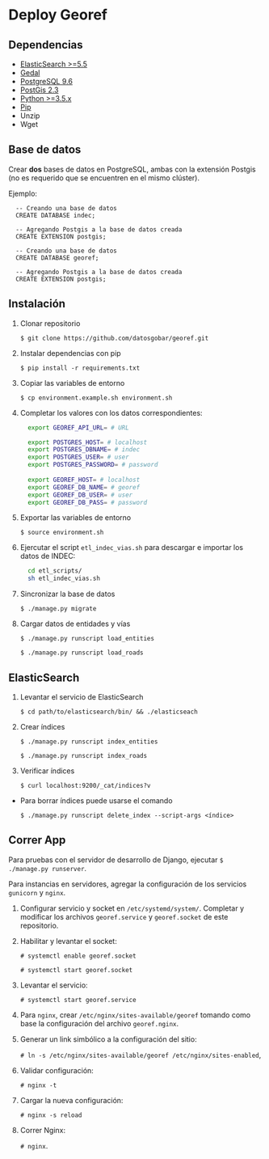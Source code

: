 # Deploy Georef

## Dependencias

- [ElasticSearch >=5.5](https://www.elastic.co/guide/en/elasticsearch/reference/current/_installation.html)
- [Gedal](http://www.gdal.org/index.html)
- [PostgreSQL 9.6](https://www.postgresql.org/download/)
- [PostGis 2.3](http://postgis.net/install/)
- [Python >=3.5.x](https://www.python.org/downloads/)
- [Pip](https://pip.pypa.io/en/stable/installing/)
- Unzip
- Wget

## Base de datos

Crear **dos** bases de datos en PostgreSQL, ambas con la extensión Postgis (no es requerido que se encuentren en el mismo clúster).

Ejemplo:

```plsql
  -- Creando una base de datos
  CREATE DATABASE indec;
  
  -- Agregando Postgis a la base de datos creada
  CREATE EXTENSION postgis;
```

```plsql
  -- Creando una base de datos
  CREATE DATABASE georef;
  
  -- Agregando Postgis a la base de datos creada
  CREATE EXTENSION postgis;
```

## Instalación

1. Clonar repositorio

    `$ git clone https://github.com/datosgobar/georef.git`

2. Instalar dependencias con pip

    `$ pip install -r requirements.txt`

3. Copiar las variables de entorno

    `$ cp environment.example.sh environment.sh`

4. Completar los valores con los datos correspondientes:

    ```bash
      export GEOREF_API_URL= # URL

      export POSTGRES_HOST= # localhost
      export POSTGRES_DBNAME= # indec
      export POSTGRES_USER= # user
      export POSTGRES_PASSWORD= # password
      
      export GEOREF_HOST= # localhost
      export GEOREF_DB_NAME= # georef
      export GEOREF_DB_USER= # user
      export GEOREF_DB_PASS= # password
    ```
5. Exportar las variables de entorno

    `$ source environment.sh`

6. Ejercutar el script `etl_indec_vias.sh` para descargar e importar los datos de INDEC:

    ```bash
      cd etl_scripts/
      sh etl_indec_vias.sh
    ```

7. Sincronizar la base de datos

    `$ ./manage.py migrate`

8. Cargar datos de entidades y vías

    `$ ./manage.py runscript load_entities`

    `$ ./manage.py runscript load_roads`


## ElasticSearch

1. Levantar el servicio de ElasticSearch

    `$ cd path/to/elasticsearch/bin/ && ./elasticseach`
    
2. Crear índices

    `$ ./manage.py runscript index_entities`

    `$ ./manage.py runscript index_roads`

3. Verificar índices

    `$ curl localhost:9200/_cat/indices?v`

- Para borrar índices puede usarse el comando

    `$ ./manage.py runscript delete_index --script-args <índice>`

## Correr App

Para pruebas con el servidor de desarrollo de Django, ejecutar `$ ./manage.py runserver`.

Para instancias en servidores, agregar la configuración de los servicios `gunicorn` y `nginx`.

1. Configurar servicio y socket en `/etc/systemd/system/`. Completar y     modificar los archivos `georef.service` y `georef.socket` de este repositorio.

2. Habilitar y levantar el socket:

    `# systemctl enable georef.socket`

    `# systemctl start georef.socket`

3. Levantar el servicio:

    `# systemctl start georef.service`

4. Para `nginx`, crear `/etc/nginx/sites-available/georef` tomando como base la configuración del archivo `georef.nginx`.

5. Generar un link simbólico a la configuración del sitio:

    `# ln -s /etc/nginx/sites-available/georef /etc/nginx/sites-enabled`,

6. Validar configuración:

    `# nginx -t`

7. Cargar la nueva configuración:

    `# nginx -s reload`

8. Correr Nginx:

    `# nginx`.
